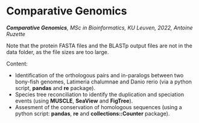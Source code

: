 # Comparative Genomics
<i> <b> Comparative Genomics</b>, MSc in Bioinformatics, KU Leuven, 2022, Antoine Ruzette</i>

Note that the protein FASTA files and the BLASTp output files are not in the data folder, as the file sizes are too large.  



Content: 

* Identification of the orthologous pairs and in-paralogs between two bony-fish genomes, Latimeria chalumnae and Danio rerio (via a python script, **pandas** and **re** package). 
* Species tree reconciliation to identify the duplication and speciation events (using **MUSCLE**, **SeaView** and **FigTree**). 
* Assesment of the conservation of homologous sequences (using a python script: **pandas**, **re** and **collections::Counter** package).
